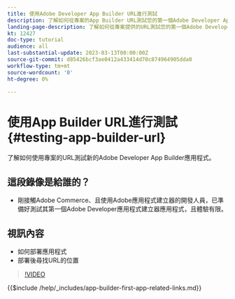 ```yaml
---
title: 使用Adobe Developer App Builder URL進行測試
description: 了解如何從專案的App Builder URL測試您的第一個Adobe Developer App Builder應用程式。
landing-page-description: 了解如何從專案提供的URL測試您的第一個Adobe Developer App Builder應用程式。
kt: 12427
doc-type: tutorial
audience: all
last-substantial-update: 2023-03-13T00:00:00Z
source-git-commit: d85426bcf3ae0412a433414d70c874964905dda0
workflow-type: tm+mt
source-wordcount: '0'
ht-degree: 0%

---
```



# 使用App Builder URL進行測試 {#testing-app-builder-url}

了解如何使用專案的URL測試新的Adobe Developer App Builder應用程式。

## 這段錄像是給誰的？

* 剛接觸Adobe Commerce、且使用Adobe應用程式建立器的開發人員，已準備好測試其第一個Adobe Developer應用程式建立器應用程式，且體驗有限。

## 視訊內容

* 如何部署應用程式
* 部署後尋找URL的位置

>[!VIDEO](https://video.tv.adobe.com/v/3416664?quality=12&learn=on)

{{$include /help/_includes/app-builder-first-app-related-links.md}}

